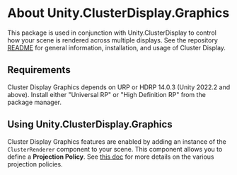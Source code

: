 # About Unity.ClusterDisplay.Graphics

This package is used in conjunction with Unity.ClusterDisplay to control how your scene is rendered across multiple displays. See the repository [README](../../../README.md) for general information, installation, and usage of Cluster Display.

## Requirements

Cluster Display Graphics depends on URP or HDRP 14.0.3 (Unity 2022.2 and above). Install either "Universal RP" or "High Definition RP" from the package manager.

## Using Unity.ClusterDisplay.Graphics

Cluster Display Graphics features are enabled by adding an instance of the `ClusterRenderer` component to your scene. This component allows you to define a **Projection Policy**. See [this doc](./projection-policies.md) for more details on the various projection policies.